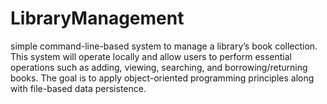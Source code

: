 # LibraryManagement
simple command-line-based system to manage a library’s book collection. This system will operate locally and allow users to perform essential operations such as adding, viewing, searching, and borrowing/returning books. The goal is to apply object-oriented programming principles along with file-based data persistence.
